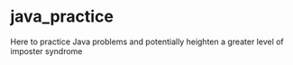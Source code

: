 # java_practice
Here to practice Java problems and potentially heighten a greater level of imposter syndrome 
